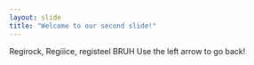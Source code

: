 ```yaml
---
layout: slide
title: "Welcome to our second slide!"
---
```

Regirock, Regiiice, registeel BRUH
Use the left arrow to go back!
